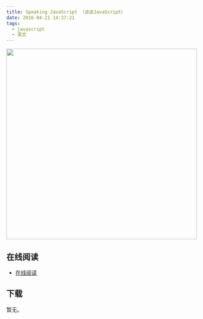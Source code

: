 ```yaml
---
title: Speaking JavaScript （谈谈JavaScript）
date: 2016-04-21 14:37:21
tags:
  - javascript
  - 英文
---
```


<img src='http://speakingjs.com/es5/orm_front_cover.jpg' width='500' />

<!--more-->

## 在线阅读 ##

+ [在线阅读](http://speakingjs.com/es5/)

## 下载 ##

暂无。
